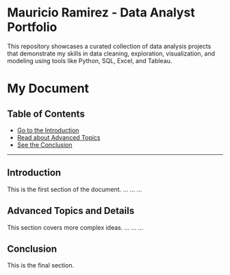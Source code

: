 # Mauricio Ramirez - Data Analyst Portfolio
This repository showcases a curated collection of data analysis projects that demonstrate my skills in data cleaning, exploration, visualization, and modeling using tools like Python, SQL, Excel, and Tableau.


# My Document

## Table of Contents
- [Go to the Introduction](#introduction)
- [Read about Advanced Topics](#advanced-topics-and-details)
- [See the Conclusion](#conclusion)

---

## Introduction
This is the first section of the document.
...
...
...

## Advanced Topics and Details
This section covers more complex ideas.
...
...
...

## Conclusion
This is the final section.
